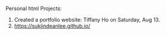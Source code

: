 Personal html Projects:

1. Created a portfolio website: Tiffany Ho on Saturday, Aug 13.
2. https://sukjindeanlee.github.io/
